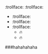 :trollface:
:trollface:
* :trollface:
* :trollface:
* :trollface:
  * :fire:
  * :fire:
  
###hahahahaha
